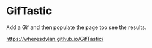 # GifTastic

Add a Gif and then populate the page too see the results.

https://wheresdylan.github.io/GifTastic/
